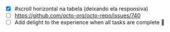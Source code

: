 - [x] #scroll horizontal na tabela (deixando ela responsiva)
- [ ] https://github.com/octo-org/octo-repo/issues/740
- [ ] Add delight to the experience when all tasks are complete :tada:
